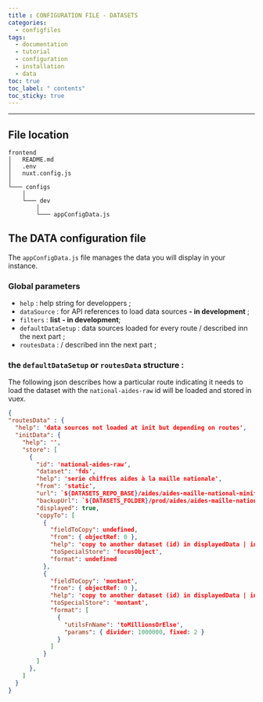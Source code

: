 ```yaml
---
title : CONFIGURATION FILE - DATASETS
categories:
  - configfiles
tags:
  - documentation
  - tutorial
  - configuration
  - installation
  - data
toc: true
toc_label: " contents"
toc_sticky: true
---
```


--------

## File location

```shell
frontend
│   README.md
│   .env
│   nuxt.config.js
│
└─── configs
    │
    └─── dev
        │
        └─── appConfigData.js

```

## The DATA configuration file

The `appConfigData.js` file manages the data you will display in your instance.

### Global parameters

- `help` : help string for developpers ;
- `dataSource` : for API references to load data sources **- in development** ; 
- `filters` : **list** **- in development**; 
- `defaultDataSetup` : data sources loaded for every route / described inn the next part ;
- `routesData` : / described inn the next part ;


### the `defaultDataSetup` or `routesData` structure :

The following json describes how a particular route indicating it needs to load the dataset with the `national-aides-raw` id  will be loaded and stored in vuex.

```json
{
"routesData" : {
  "help": 'data sources not loaded at init but depending on routes',
  "initData": {
    "help": '',
    "store": [
      {
        "id": 'national-aides-raw',
        "dataset": 'fds',
        "help": 'serie chiffres aides à la maille nationale',
        "from": 'static',
        "url": `${DATASETS_REPO_BASE}/aides/aides-maille-national-minify.json`,
        "backupUrl": `${DATASETS_FOLDER}/prod/aides/aides-maille-national.json`,
        "displayed": true,
        "copyTo": [
          {
            "fieldToCopy": undefined,
            "from": { objectRef: 0 },
            "help": 'copy to another dataset (id) in displayedData | initData',
            "toSpecialStore": 'focusObject',
            "format": undefined
          },
          {
            "fieldToCopy": 'montant',
            "from": { objectRef: 0 },
            "help": 'copy to another dataset (id) in displayedData | initData',
            "toSpecialStore": 'montant',
            "format": [
              {
                "utilsFnName": 'toMillionsOrElse',
                "params": { divider: 1000000, fixed: 2 }
              }
            ]
          }
        ]
      },
    ]
  }
}
```
